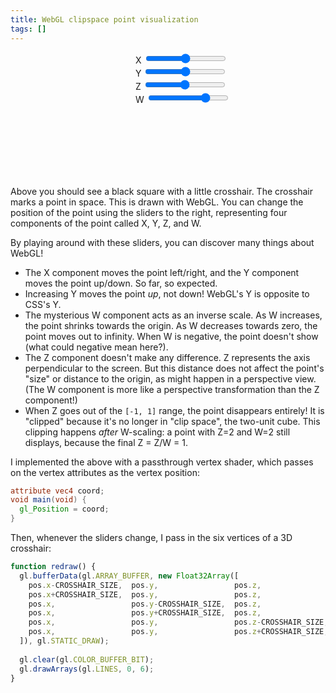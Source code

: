 ```yaml
---
title: WebGL clipspace point visualization
tags: []
---
```


<div style="display: flex;">
  <canvas id="point_viz" width="400" height="400" style="width: 200px; height: 200px;"></canvas>
  <div>
    <div>
      <label>X</label>
      <input type="range" id="xpos" value="0" min="-2" max="2" step="0.01"/>
      <span id="xpos_show"></span>
    </div>
    <div>
      <label>Y</label>
      <input type="range" id="ypos" value="0" min="-2" max="2" step="0.01"/>
      <span id="ypos_show"></span>
    </div>
    <div>
      <label>Z</label>
      <input type="range" id="zpos" value="0" min="-2" max="2" step="0.01"/>
      <span id="zpos_show"></span>
    </div>
    <div>
      <label>W</label>
      <input type="range" id="wpos" value="1" min="-2" max="2" step="0.01"/>
      <span id="wpos_show"></span>
    </div>
  </div>
</div>

<script>
  const CROSSHAIR_SIZE = 0.04;

  const pointVizEl = document.getElementById("point_viz");
  const gl = pointVizEl.getContext("webgl");

  const vertBuffer = gl.createBuffer();
  gl.bindBuffer(gl.ARRAY_BUFFER, vertBuffer);

  const vertShader = gl.createShader(gl.VERTEX_SHADER);
  gl.shaderSource(vertShader, "attribute vec4 coord; void main(void) { gl_Position = coord; }");
  gl.compileShader(vertShader);
  if (!gl.getShaderParameter(vertShader, gl.COMPILE_STATUS)) {
    console.error("Error compiling vertex shader", gl.getShaderInfoLog(vertShader));
  }

  const fragShader = gl.createShader(gl.FRAGMENT_SHADER);
  gl.shaderSource(fragShader, "void main(void) { gl_FragColor = vec4(1.0, 1.0, 1.0, 1.0); }");
  gl.compileShader(fragShader);
  if (!gl.getShaderParameter(fragShader, gl.COMPILE_STATUS)) {
    console.error("Error compiling fragment shader", gl.getShaderInfoLog(fragShader));
  }

  const prog = gl.createProgram();
  gl.attachShader(prog, vertShader);
  gl.attachShader(prog, fragShader);
  gl.linkProgram(prog);
  gl.useProgram(prog);

  const coordLoc = gl.getAttribLocation(prog, "coord");
  gl.vertexAttribPointer(coordLoc, 4, gl.FLOAT, false, 0, 0);
  gl.enableVertexAttribArray(coordLoc);

  gl.clearColor(0,0,0,1);

  let pos = {x: 0, y: 0, z: 0, w: 1};
  function redraw() {
    gl.bufferData(gl.ARRAY_BUFFER, new Float32Array([
      pos.x-CROSSHAIR_SIZE,  pos.y,                 pos.z,                pos.w,
      pos.x+CROSSHAIR_SIZE,  pos.y,                 pos.z,                pos.w,
      pos.x,                 pos.y-CROSSHAIR_SIZE,  pos.z,                pos.w,
      pos.x,                 pos.y+CROSSHAIR_SIZE,  pos.z,                pos.w,
      pos.x,                 pos.y,                 pos.z-CROSSHAIR_SIZE, pos.w,
      pos.x,                 pos.y,                 pos.z+CROSSHAIR_SIZE, pos.w,
    ]), gl.STATIC_DRAW);
    
    gl.clear(gl.COLOR_BUFFER_BIT);
    gl.drawArrays(gl.LINES, 0, 6);
  }
  redraw();

  ["x", "y", "z", "w"].forEach(function(id) {
    const el = document.getElementById(id+"pos");
    document.getElementById(id+"pos_show").innerText = el.valueAsNumber;
    el.addEventListener("input", function(ev) {
      const val = ev.target.valueAsNumber;
      pos[id] = val;
      document.getElementById(id+"pos_show").innerText = val;
      redraw();
    });
  });
</script>

Above you should see a black square with a little crosshair.
The crosshair marks a point in space.
This is drawn with WebGL.
You can change the position of the point using the sliders to the right,
representing four components of the point called X, Y, Z, and W.

By playing around with these sliders, you can discover many things about WebGL!

* The X component moves the point left/right,
  and the Y component moves the point up/down.
  So far, so expected.
* Increasing Y moves the point _up_, not down!
  WebGL's Y is opposite to CSS's Y.
* The mysterious W component acts as an inverse scale.
  As W increases, the point shrinks towards the origin.
  As W decreases towards zero, the point moves out to infinity.
  When W is negative, the point doesn't show (what could negative mean here?).
* The Z component doesn't make any difference.
  Z represents the axis perpendicular to the screen.
  But this distance does not affect the point's "size" or distance to the origin,
  as might happen in a perspective view.
  (The W component is more like a perspective transformation than the Z component!)
* When Z goes out of the `[-1, 1]` range,
  the point disappears entirely!
  It is "clipped" because it's no longer in "clip space",
  the two-unit cube.
  This clipping happens _after_ W-scaling:
  a point with Z=2 and W=2 still displays,
  because the final Z = Z/W = 1.

I implemented the above with a passthrough vertex shader,
which passes on the vertex attributes as the vertex position:

```glsl
attribute vec4 coord;
void main(void) { 
  gl_Position = coord; 
}
```

Then, whenever the sliders change,
I pass in the six vertices of a 3D crosshair:

```js
function redraw() {
  gl.bufferData(gl.ARRAY_BUFFER, new Float32Array([
    pos.x-CROSSHAIR_SIZE,  pos.y,                 pos.z,                pos.w,
    pos.x+CROSSHAIR_SIZE,  pos.y,                 pos.z,                pos.w,
    pos.x,                 pos.y-CROSSHAIR_SIZE,  pos.z,                pos.w,
    pos.x,                 pos.y+CROSSHAIR_SIZE,  pos.z,                pos.w,
    pos.x,                 pos.y,                 pos.z-CROSSHAIR_SIZE, pos.w,
    pos.x,                 pos.y,                 pos.z+CROSSHAIR_SIZE, pos.w,
  ]), gl.STATIC_DRAW);
  
  gl.clear(gl.COLOR_BUFFER_BIT);
  gl.drawArrays(gl.LINES, 0, 6);
}
```
